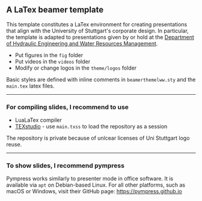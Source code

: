 ## A LaTex beamer template

This template constitutes a LaTex environment for creating presentations that align with the University of Stuttgart's corporate design. In particular, the template is adapted to presentations given by or hold at the [Department of Hydraulic Engineering and Water Resources Management](https://www.iws.uni-stuttgart.de/en/lww/).

* Put figures in the `fig` folder
* Put videos in the `videos` folder
* Modify or change logos in the `theme/logos` folder

Basic styles are defined with inline comments in `beamerthemelww.sty` and the `main.tex` latex files.

***

### For compiling slides, I recommend to use

* LuaLaTex compiler
* [TEXstudio](https://www.texstudio.org/#download) - use `main.txss` to load the repository as a session

The repository is private because of unlcear licenses of Uni Stuttgart logo reuse.

***

### To show slides, I recommend pympress

Pympress works similarly to presenter mode in office software. It is available via `apt` on Debian-based Linux. For all other platforms, such as macOS or Windows, visit their GitHub page: https://pympress.github.io

